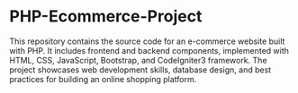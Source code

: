 # PHP-Ecommerce-Project
This repository contains the source code for an e-commerce website built with PHP. It includes frontend and backend components, implemented with HTML, CSS, JavaScript, Bootstrap, and CodeIgniter3 framework. The project showcases web development skills, database design, and best practices for building an online shopping platform.
